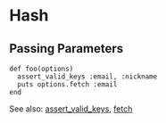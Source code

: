 Hash
====

Passing Parameters
------------------

    def foo(options)
      assert_valid_keys :email, :nickname
      puts options.fetch :email
    end


See also: [assert_valid_keys][], [fetch][]

[assert_valid_keys]: https://github.com/chrisoei/ruby-docs/blob/master/Hash/Hash%23assert_valid_keys.md

[fetch]: https://github.com/chrisoei/ruby-docs/blob/master/Hash/Hash%23fetch.md